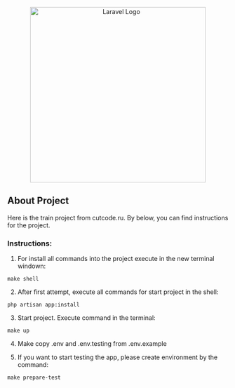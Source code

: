 <p align="center"><a href="https://laravel.com" target="_blank"><img src="https://raw.githubusercontent.com/laravel/art/master/logo-lockup/5%20SVG/2%20CMYK/1%20Full%20Color/laravel-logolockup-cmyk-red.svg" width="400" alt="Laravel Logo"></a></p>


## About Project

Here is the train project from cutcode.ru. By below, you can find instructions for the project.

### Instructions:

1. For install all commands into the project execute in the new terminal windown:

```
make shell
```

2. After first attempt, execute all commands for start project in the shell:

```
php artisan app:install
```

3. Start project. Execute command in the terminal:

```
make up
```

4. Make copy .env and .env.testing from .env.example

5. If you want to start testing the app, please create environment by the command:

```
make prepare-test
```
